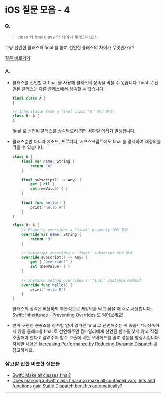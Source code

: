 # iOS 질문 모음 - 4

### Q.

> class 와 final class 의 차이가 무엇인가요?

그냥 선언한 클래스와 final 을 붙여 선언한 클래스의 차이가 무엇인가요?

[질문 바로가기](https://stackoverflow.com/questions/46049783/what-is-the-difference-between-final-class-and-class)

### A.

* 클래스를 선언할 때 final 을 사용해 클래스의 상속을 막을 수 있습니다. final 로 선언된 클래스는 다른 클래스에서 상속할 수 없습니다.

  ```swift
  final class A {
  }
  
  // Inheritance from a final class 'A' 에러 발생
  class B: A {
  }
  ```

  final 로 선언된 클래스를 상속받으려 하면 컴파일 에러가 발생합니다.

* 클래스뿐만 아니라 메소드, 프로퍼티, 서브스크립트에도 final 을 명시하여 재정의를 막을 수 있습니다.

  ```swift
  class A {
      final var name: String {
          return "A"
      }
      
      final subscript() -> Any? {
          get { nil }
          set(newValue) { }
      }
      
      final func hello() {
          print("hello A")
      }
  }
  
  class B: A {
      // Property overrides a 'final' property 에러 발생
      override var name: String {
          return "B"
      }
      
      // Subscript overrides a 'final' subscript 에러 발생
      override subscript() -> Any? {
          get { "override!" }
          set (newValue) { }
      }
      
      // Instance method overrides a 'final' instance method
      override func hello() {
          print("hello B")
      }
  }
  ```

  클래스의 상속은 허용하되 부분적으로 재정의를 막고 싶을 때 주로 사용합니다. [Swift: Inheritance - Preventing Overrides](https://docs.swift.org/swift-book/LanguageGuide/Inheritance.html#ID202) 도 읽어보세요!

* 만약 구현한 클래스를 상속할 일이 없다면 final 로 선언해주는 게 좋습니다. 상속하지 않을 클래스를 final 로 선언해주면 컴파일러에게 선언된 함수를 찾지 않고 직접 호출해야 한다고 알려주어 함수 호출에 의한 오버헤드를 줄여 성능을 향상시킵니다. 자세한 내용은 [Increasing Performance by Reducing Dynamic Dispatch](https://developer.apple.com/swift/blog/?id=27) 를 참고하세요.

### 참고할 만한 비슷한 질문들

* [Swift. Make all classes final?](https://stackoverflow.com/questions/47041883/swift-make-all-classes-final)
* [Does marking a Swift class final also make all contained vars, lets and functions gain Static Dispatch benefits automatically?](https://stackoverflow.com/questions/55308577/does-marking-a-swift-class-final-also-make-all-contained-vars-lets-and-function)

-----

